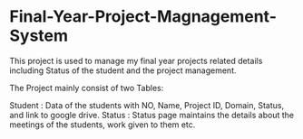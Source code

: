 # Final-Year-Project-Magnagement-System
This project is used to manage my final year projects related details including Status of the student and the project management.

The Project mainly consist of two Tables:

Student : Data of the students with NO, Name, Project ID, Domain, Status, and link to google drive.
Status : Status page maintains the details about the meetings of the students, work given to them etc.


